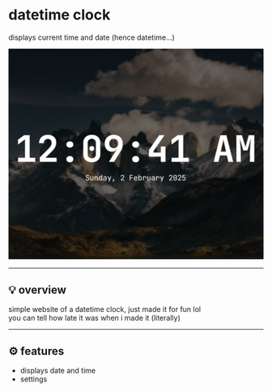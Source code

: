 # datetime clock

displays current time and date (hence datetime...)

![image](./__project_image__/image.png)

---

## 💡 overview

simple website of a datetime clock, just made it for fun lol  
you can tell how late it was when i made it (literally)

---

## ⚙️ features

- displays date and time
- settings
